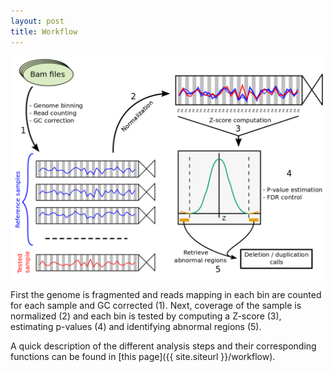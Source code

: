 ```yaml
---
layout: post
title: Workflow
---
```


![PopSV workflow](public/PopSVworkflow.png)

First the genome is fragmented and reads mapping in each bin are counted for each sample and GC corrected (1). Next, coverage of the sample is normalized (2) and each bin is tested by computing a Z-score (3), estimating p-values (4) and identifying abnormal regions (5). 

A quick description of the different analysis steps and their corresponding functions can be found in [this page]({{ site.siteurl }}/workflow).


